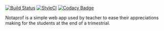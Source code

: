 [![Build Status](https://travis-ci.org/Tenebreizh/Notaprof.svg?branch=master)](https://travis-ci.org/Tenebreizh/Notaprof)
[![StyleCI](https://github.styleci.io/repos/152876607/shield?style=plastic&branch=master)](https://github.styleci.io/repos/152876607)
[![Codacy Badge](https://api.codacy.com/project/badge/Grade/412cd3137a9f42ffb4b9ae73d44f7878)](https://www.codacy.com/app/thibaud29/Notaprof?utm_source=github.com&amp;utm_medium=referral&amp;utm_content=Tenebreizh/Notaprof&amp;utm_campaign=Badge_Grade)


Notaprof is a simple web app used by teacher to ease their appreciations making for the students at the end of a trimestrial.
